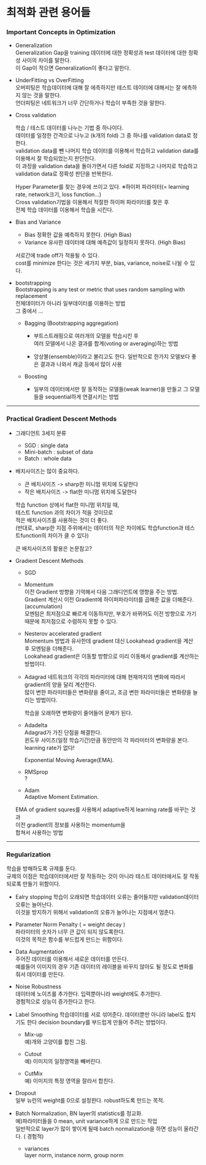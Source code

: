# 최적화 관련 용어들

### Important Concepts in Optimization

* Generalization   
  Generalization Gap을 training 데이터에 대한 정확성과 test 데이터에 대한 정확성 사이의 차이를 말한다.  
  이 Gap이 작으면 Generalization이 좋다고 말한다.

* UnderFitting vs OverFitting   
  오버피팅은 학습데이터에 대해 잘 에측하지만 테스트 데이터에 대해서는 잘 에측하지 않는 것을 말한다.  
  언더피팅은 네트워크가 너무 간단하거나 학습이 부족한 것을 말한다.  
  
* Cross validation   

  학습 / 테스트 데이터를 나누는 기법 중 하나이다.  
  데이터를 일정한 간격으로 나누고 (k개의 fold) 그 중 하나를 validation data로 정한다.  
  validation data를 뺀 나머지 학습 데이터를 이용해서 학습하고 validation data를 이용해서 잘 학습되었는지 판단한다.  
  이 과정을 validation data을 돌아가면서 다른 fold로 지정하고 나머지로 학습하고 validation data로 정확성 판단을 반복한다.    
  
  Hyper Parameter를 찾는 경우에 쓰이고 있다. ※하이퍼 파라미터(= learning rate, network크기, loss function...)  
  Cross validation기법을 이용해서 적절한 하이퍼 파라미터를 찾은 후  
  전체 학습 데이터를 이용해서 학습을 시킨다.
  
* Bias and Variance
  * Bias
  정확한 값을 예측하지 못한다. (High Bias)
  * Variance
  유사한 데이터에 대해 예측값이 일정하지 못하다. (High Bias)
  
  서로간에 trade off가 적용될 수 있다.  
  cost를 minimize 한다는 것은  세가지 부분, bias, variance, noise로 나뉠 수 있다.
  
* bootstrapping  
  Bootstrapping is any test or metric that uses random sampling with replacement  
  전체데이터가 아니라 일부데이터를 이용하는 방법  
  그 중에서 ...  
  * Bagging (Bootstrapping aggregation)
    * 부트스트래핑으로 여러개의 모델을 학습시킨 후   
    여러 모델에서 나온 결과를 합계(voting or averaging)하는 방법
    
    * 앙상블(ensemble)이라고 불리고도 한다. 일반적으로 한가지 모델보다 좋은 결과과 나와서 캐글 등에서 많이 사용
  
  * Boosting
    * 일부의 데이터에서만 잘 동작하는 모델들(weak learner)을 만들고 그 모델들을 sequential하게 연결시키는 방법
    
---  

### Practical Gradient Descent Methods

* 그래디언트 3세지 분류
  * SGD : single data
  * Mini-batch : subset of data
  * Batch : whole data

* 배치사이즈는 많이 중요하다.
  * 큰 배치사이즈 -> sharp한 미니멈 위치에 도달한다
  * 작은 배치사이즈 -> flat한 미니멈 위치에 도달한다
  
  학습 function 상에서 flat한 미니멈 위치일 때,  
  테스트 function 과의 차이가 적을 것이므로  
  적은 배치사이즈를 사용하는 것이 더 좋다.  
  (반대로, sharp한 지점 주위에서는 데이터의 작은 차이에도 학습function과 테스트function의 차이가 클 수 있다)
  
  큰 배치사이즈의 활용은 논문참고?
  
* Gradient Descent Methods  
  
  * SGD
  
  * Momentum  
  이전 Gradient 방향을 기억해서 다음 그래디언트에 영향을 주는 방법.  
  Gradient 계산시 이전 Gradient에 하이퍼파라미터를 곱해준 값을 더해준다. (accumulation)  
  모멘텀은 최저점으로 빠르게 이동하지만, 부호가 바뀌어도 이전 방향으로 가기 때문에 최저점으로 수렴하지 못할 수 있다.
  
  * Nesterov accelerated gradient   
  Momentum 방법과 유사한데 gradient 대신 Lookahead gradient을 계산 후 모멘텀을 더해준다.    
  Lookahead gradient은 이동할 방향으로 미리 이동해서 gradient를 계산하는 방법이다.  
  
  * Adagrad
  네트워크의 각각의 파라미터에 대해 현재까지의 변화에 따라서 gradient의 양을 달리 계산한다.  
  많이 변한 파라미터들은 변화량을 줄이고, 조금 변한 파라미터들은 변화량을 늘리는 방법이다.
  
    학습을 오래하면 변화량이 줄어들어 문제가 된다.
  
  * Adadelta  
  Adagrad가 가진 단점을 해결한다.  
  윈도우 사이즈(일정 학습기간)만큼 동안만의 각 파라미터의 변화량을 본다.
  learning rate가 없다!
  
    Exponential Moving Average(EMA).

  * RMSprop  
    ?  
    
  * Adam  
  Adaptive Moment Estimation.    
  
  EMA of gradient squres를 사용해서 adaptive하게 learning rate를 바꾸는 것과  
  이전 gradient의 정보를 사용하는 momentum을  
  합쳐서 사용하는 방법  
  
--- 

### Regularization
학습을 방해하도록 규제를 둔다.   
규제의 이점은 학습데이터에서만 잘 작동하는 것이 아니라 테스트 데이터에서도 잘 작동되로록 만들기 위함이다.

* Ealry stopping
  학습이 오래되면 학습데이터 오류는 줄어들지만 validation데이터 오류는 늘어난다.  
  이것을 방지하기 위해서 validation의 오류가 늘어나는 지점에서 멈춘다.
  
* Parameter Norm Penalty  ( = weight decay )  
  파라미터의 숫자가 너무 큰 값이 되지 않도록한다.  
  이것의 목적은 함수를 부드럽게 만드는 위함이다.
  
* Data Augmentation  
  주어진 데이터를 이용해서 새로운 데이터를 만든다.  
  예를들어 이미지의 경우 기존 데이터의 레이블을 바꾸지 않아도 될 정도로 변화를 줘서 데이터를 만든다.
  
* Noise Robustness  
데이터에 노이즈를 추가한다. 입력뿐아니라 weight에도 추가한다.  
경험적으로 성능이 증가한다고 한다.

* Label Smoothing
학습데이터를 서로 섞어준다. 데이터뿐만 아니라 label도 합치기도 한다
decision boundary를 부드럽게 만들어 주려는 방법이다.

  * Mix-up  
  예)개와 고양이를 합친 그림.
  
  * Cutout  
  예) 이미지의 일정영역을 빼버린다.  
  
  * CutMix   
  예) 이미지의 특정 영역을 잘라서 합친다.
  
* Dropout  
일부 뉴런의 weight를 0으로 설정한다. robust하도록 만드는 목적.

* Batch Normalization, BN
layer의 statistics를 정교화.  
예)파라미터들을 0 mean, unit variance하게 으로 만드는 작업    
일반적으로 layer가 많이 쌓이게 될때 batch normalization을 하면 성능이 올라간다. ( 경험적)  
  
  * variances  
  layer norm, instance norm, group norm




  
  

 
  
  
  

  















 


  
  
